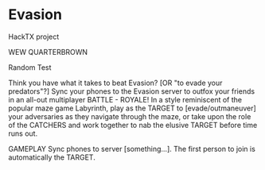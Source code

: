 # Evasion
HackTX project

WEW QUARTERBROWN

Random Test

Think you have what it takes to beat Evasion? [OR "to evade your predators"?]
Sync your phones to the Evasion server to outfox your friends in an all-out multiplayer BATTLE - ROYALE!
In a style reminiscent of the popular maze game Labyrinth, play as the TARGET to [evade/outmaneuver] your adversaries as they navigate through the maze, or take upon the role of the CATCHERS and work together to nab the elusive TARGET before time runs out.


GAMEPLAY
Sync phones to server [something...]. The first person to join is automatically the TARGET.
